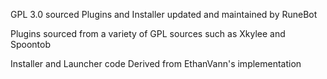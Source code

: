 GPL 3.0 sourced Plugins and Installer updated and maintained by RuneBot

Plugins sourced from a variety of GPL sources such as Xkylee and Spoontob

Installer and Launcher code Derived from EthanVann's implementation
